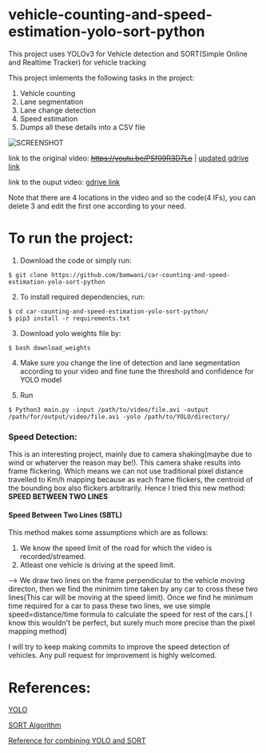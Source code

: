 # vehicle-counting-and-speed-estimation-yolo-sort-python

This project uses YOLOv3 for Vehicle detection and SORT(Simple Online and Realtime Tracker) for vehicle tracking

This project imlements the following tasks in the project: 

1. Vehicle counting
2. Lane segmentation
3. Lane change detection
4. Speed estimation
5. Dumps all these details into a CSV file

![SCREENSHOT](https://github.com/bamwani/car-counting-and-speed-estimation-yolo-sort-python/blob/master/Screenshot1.png)

link to the original video: ~~https://youtu.be/PSf09R3D7Lo~~ | [updated gdrive link](https://drive.google.com/file/d/1G0e-Jz8b24az4Dwpyus9ln0c3jfaYt2V/view?usp=sharing)

link to the ouput video: [gdrive link](https://drive.google.com/open?id=1Zci9i13Voo9KMhJQyygoZ-kYAVFiaoVQ)

Note that there are 4 locations in the video and so the code(4 IFs), you can delete 3 and edit the first one according to your need.



# To run the project:

1. Download the code or simply run:
```
$ git clone https://github.com/bamwani/car-counting-and-speed-estimation-yolo-sort-python 
``` 

2. To install required dependencies, run:
```
$ cd car-counting-and-speed-estimation-yolo-sort-python/
$ pip3 install -r requirements.txt
```

3. Download yolo weights file by:
```
$ bash download_weights
```  

4. Make sure you change the line of detection and lane segmentation according to your video and fine tune the threshold and confidence for YOLO model

5. Run 
```
$ Python3 main.py -input /path/to/video/file.avi -output /path/for/output/video/file.avi -yolo /path/to/YOLO/directory/
``` 




### Speed Detection:
This is an interesting project, mainly due to camera shaking(maybe due to wind or whaterver the reason may be!). This camera shake results into frame flickering. Which means we can not use traditional pixel distance travelled to Km/h mapping because as each frame flickers, the centroid of the bounding box also flickers arbitrarily. Hence I tried this new method: <b> SPEED BETWEEN TWO LINES</b>

#### Speed Between Two Lines (SBTL)
This method makes some assumptions which are as follows:
1. We know the speed limit of the road for which the video is recorded/streamed.
2. Atleast one vehicle is driving at the speed limit.

--> We draw two lines on the frame perpendicular to the vehicle moving directon, then we find the minimim time taken by any car to cross these two lines(This car will be moving at the speed limit). Once we find he minimum time required for a car to pass these two lines, we use simple speed=distance/time formula to calculate the speed for rest of the cars.[ I know this wouldn't be perfect, but surely much more precise than the pixel mapping method]



I will try to keep making commits to improve the speed detection of vehicles.
Any pull request for improvement is highly welcomed.



# References:


[YOLO](https://www.pyimagesearch.com/2018/11/12/yolo-object-detection-with-opencv/)

[SORT Algorithm](https://github.com/abewley/sort)

[Reference for combining YOLO and SORT](https://github.com/guillelopez/python-traffic-counter-with-yolo-and-sort)
